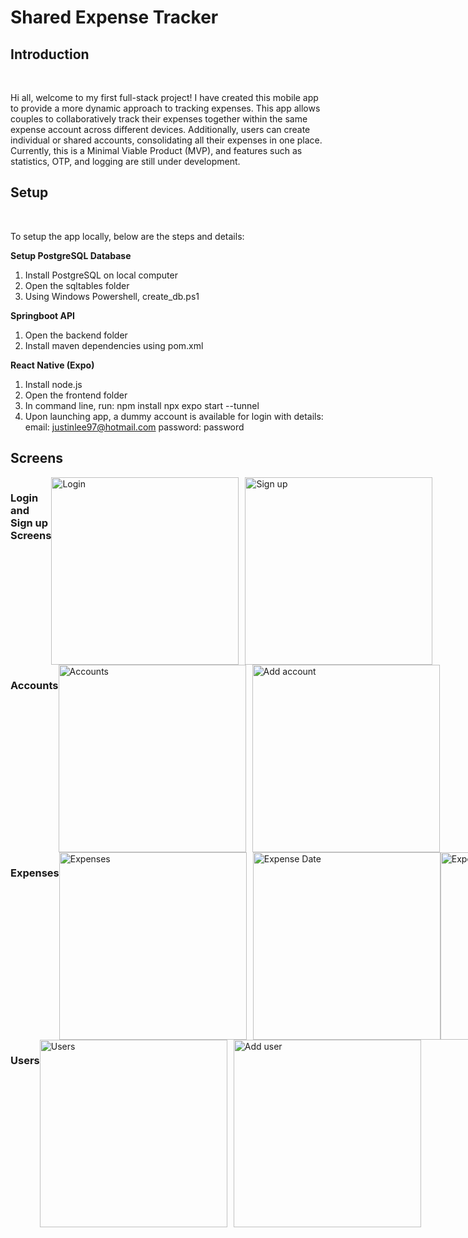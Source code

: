 <h1>Shared Expense Tracker</h1>
<h2>Introduction</h2>
<br>

Hi all, welcome to my first full-stack project! I have created this mobile app to provide a more dynamic approach to tracking expenses. This app allows couples to collaboratively track their expenses together within the same expense account across different devices. Additionally, users can create individual or shared accounts, consolidating all their expenses in one place. Currently, this is a Minimal Viable Product (MVP), and features such as statistics, OTP, and logging are still under development.

<h2>Setup</h2>
<br>

To setup the app locally, below are the steps and details:

**Setup PostgreSQL Database**

1. Install PostgreSQL on local computer
2. Open the sqltables folder
3. Using Windows Powershell, create_db.ps1

**Springboot API**

1. Open the backend folder
2. Install maven dependencies using pom.xml

**React Native (Expo)**

1. Install node.js
2. Open the frontend folder
3. In command line, run:
   npm install
   npx expo start --tunnel
4. Upon launching app, a dummy account is available for login with details:
   email: justinlee97@hotmail.com
   password: password

<h2>Screens</h2>

<div style="display: flex;">
   <h3>Login and Sign up Screens</h3>
   <br>
  <img src="https://github.com/user-attachments/assets/33af02da-c754-482a-b843-a4acf2d9333a" alt="Login" width="300" style="margin-right: 10px;"/>
  <img src="https://github.com/user-attachments/assets/1c9de369-a1cf-4dac-90dd-a3e3931de851" alt="Sign up" width="300"/>
</div>

<div style="display: flex;">
   <h3>Accounts</h3>
   <br>
  <img src="https://github.com/user-attachments/assets/4184569c-a473-448a-89ee-4f17d4e9bdc9" alt="Accounts" width="300" style="margin-right: 10px;"/>
  <img src="https://github.com/user-attachments/assets/718248ff-49e3-40d3-8839-3759326a57ea" alt="Add account" width="300"/>
</div>

<div style="display: flex;">
   <h3>Expenses</h3>
   <br>
  <img src="https://github.com/user-attachments/assets/fdaa24e0-2efa-4595-a754-3f3f26f1f9a6" alt="Expenses" width="300" style="margin-right: 10px;"/>
  <img src="https://github.com/user-attachments/assets/4818b850-760b-4dd2-9e2b-a6711b01aa1f" alt="Expense Date" width="300"/>
   <img src="https://github.com/user-attachments/assets/39c528f1-5701-431f-bd32-9ada608fdf2b" alt="Expense August" width="300"/>
   <img src="https://github.com/user-attachments/assets/3debbd5a-3475-4c45-80a9-38b4baf61458" alt="Add Expense" width="300"/>
   <img src="https://github.com/user-attachments/assets/ee7c5989-156c-452a-8527-dfc58b18eebc" alt="Edit Expense" width="300"/>
   <img src="https://github.com/user-attachments/assets/367c3ade-7efa-4375-ad92-1aa80d202b27" alt="Delete Expense" width="300"/>
</div>

<div style="display: flex;">
   <h3>Users</h3>
   <br>
  <img src="https://github.com/user-attachments/assets/2fc66582-2515-4c4a-a64b-0b8b038d9a59" alt="Users" width="300" style="margin-right: 10px;"/>
  <img src="https://github.com/user-attachments/assets/75d212dc-c989-48aa-9e8d-e0eb535e4651" alt="Add user" width="300"/>
</div>
